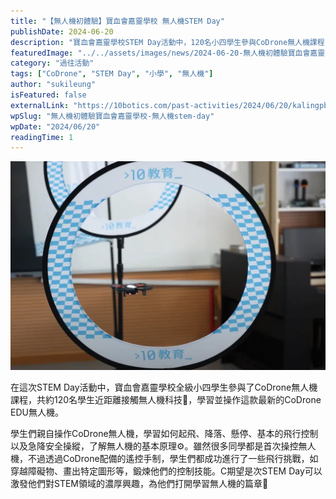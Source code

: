 ```yaml
---
title: "【無人機初體驗】寶血會嘉靈學校 無人機STEM Day"
publishDate: 2024-06-20
description: "寶血會嘉靈學校STEM Day活動中，120名小四學生參與CoDrone無人機課程，學習起飛降落、飛行控制、穿越障礙物等技能，激發對STEM領域的濃厚興趣。"
featuredImage: "../../assets/images/news/2024-06-20-無人機初體驗寶血會嘉靈學校-無人機stem-day/image1.png"
category: "過往活動"
tags: ["CoDrone", "STEM Day", "小學", "無人機"]
author: "sukileung"
isFeatured: false
externalLink: "https://10botics.com/past-activities/2024/06/20/kalingpb-stem-day/"
wpSlug: "無人機初體驗寶血會嘉靈學校-無人機stem-day"
wpDate: "2024/06/20"
readingTime: 1
---
```


![](../../assets/images/news/2024-06-20-無人機初體驗寶血會嘉靈學校-無人機stem-day/image2.png)

在這次STEM Day活動中，寶血會嘉靈學校全級小四學生參與了CoDrone無人機課程，共約120名學生近距離接觸無人機科技🚁，學習並操作這款最新的CoDrone EDU無人機。

學生們親自操作CoDrone無人機，學習如何起飛、降落、懸停、基本的飛行控制以及急降安全操縱，了解無人機的基本原理⚙️。雖然很多同學都是首次操控無人機，不過透過CoDrone配備的遙控手制，學生們都成功進行了一些飛行挑戰，如穿越障礙物、畫出特定圖形等，鍛煉他們的控制技能。C期望是次STEM Day可以激發他們對STEM領域的濃厚興趣，為他們打開學習無人機的篇章🛫
